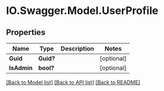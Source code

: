 # IO.Swagger.Model.UserProfile
## Properties

Name | Type | Description | Notes
------------ | ------------- | ------------- | -------------
**Guid** | **Guid?** |  | [optional] 
**IsAdmin** | **bool?** |  | [optional] 

[[Back to Model list]](../README.md#documentation-for-models) [[Back to API list]](../README.md#documentation-for-api-endpoints) [[Back to README]](../README.md)

